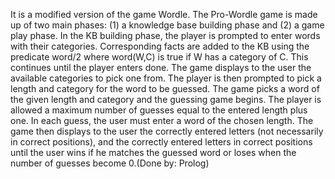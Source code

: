 It is a modified version of the game Wordle. The Pro-Wordle game is made up of two main phases: (1) a knowledge base building phase and (2) a game play phase. In the KB building phase, the player is prompted to enter words with their categories. Corresponding facts are added to the KB using the predicate word/2 where word(W,C) is true if W has a category of C. This continues until the player enters done. The game displays to the user the available categories to pick one from. The player is then prompted to pick a length and category for the word to be guessed. The game picks a word of the given length and category and the guessing game begins. The player is allowed a maximum number of guesses equal to the entered length plus one. In each guess, the user must enter a word of the chosen length. The game then displays to the user the correctly entered letters (not necessarily in correct positions), and the correctly entered letters in correct positions until the user wins if he matches the guessed word or loses when the number of guesses become 0.(Done by: Prolog)
